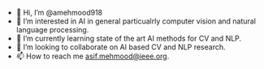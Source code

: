 - 👋 Hi, I’m @amehmood918
- 👀 I’m interested in AI in general particualrly computer vision and natural language processing.
- 🌱 I’m currently learning state of the art AI methods for CV and NLP.
- 💞️ I’m looking to collaborate on AI based CV and NLP research.
- 📫 How to reach me asif.mehmood@ieee.org.

<!---
amehmood918/amehmood918 is a ✨ special ✨ repository because its `README.md` (this file) appears on your GitHub profile.
You can click the Preview link to take a look at your changes.
--->
